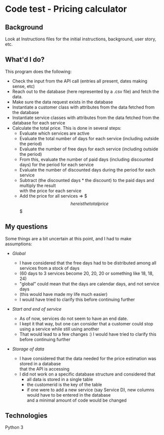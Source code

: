 **Code test - Pricing calculator**
============

**Background**
--------

Look at Instructions files for the initial instructions, background, user story, etc.

**What'd I do?**
--------

This program does the following:
- Check the input from the API call (entries all present, dates making sense, etc)
- Reach out to the database (here represented by a .csv file) and fetch the data. 
- Make sure the data request exists in the database
- Instantiate a customer class with attributes from the data fetched from the database
- Instantiate service classes with attributes from the data fetched from the database for each service
- Calculate the total price. This is done in several steps:
  - Evaluate which services are active
  - Evaluate the total number of days for each service (including outside the period)
  - Evaluate the number of free days for each service (including outside the period)
  - From this, evaluate the number of paid days (including discounted days) for the period for each service
  - Evaluate the number of discounted days during the period for each service
  - Subtract (the discounted days * the discount) to the paid days and multiply the result <br />
    with the price for each service
  - Add the price for all services => $$$ here is the total price $$$


**My questions**
--------
Some things are a bit uncertain at this point, and I had to make assumptions:
- _Global_ 
    - I have considered that the free days had to be distributed among all services from a stock of days
    - (60 days to 3 services become 20, 20, 20 or something like 18, 18, 24) 
    - "global"  could mean that the days are calendar days, and not service days 
    - (this would have made my life much easier)
    - I would have tried to clarify this before continuing further
  

- _Start and end of service_
    - As of now, services do not seem to have an end date.
    - I kept it that way, but one can consider that a customer could stop using a service while still using another
    - That would lead to a few changes :) I would have tried to clarify this before continuing further

  
- _Storage of data_
    - I have considered that the data needed for the price estimation was stored in a database <br /> 
      that the API is accessing
    - I did not work on a specific database structure and considered that 
        - all data is stored in a single table
        - the customerid is the key of the table
        - if one were to add a new service (say Service D), new columns would have to be entered in the database <br /> 
          and a minimal amount of code would be changed 



**Technologies**
--------

Python 3
